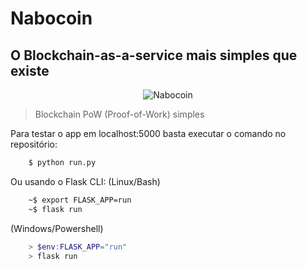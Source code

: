 # Nabocoin
## O Blockchain-as-a-service mais simples que existe

<span style="display:block;text-align:center">![Nabocoin](https://github.com/zerodois-bcc/NaboCoin/blob/main/application/static/img/icon.png)</span>

>Blockchain PoW (Proof-of-Work) simples

Para testar o app em localhost:5000 basta executar o comando no repositório:

```bash
    $ python run.py
```
Ou usando o Flask CLI:
(Linux/Bash)
```bash
    ~$ export FLASK_APP=run
    ~$ flask run
```
(Windows/Powershell)
```powershell
    > $env:FLASK_APP="run"
    > flask run
```
